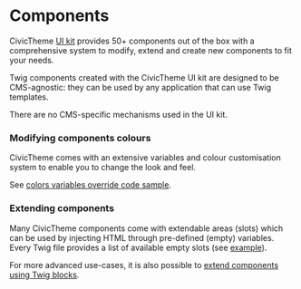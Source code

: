 # Components

CivicTheme [UI kit](https://uikit.civictheme.io/) provides 50+ components out of the box with a comprehensive system to modify, extend and create new components to fit your needs.

Twig components created with the CivicTheme UI kit are designed to be CMS-agnostic: they can be used by any application that can use Twig templates.

There are no CMS-specific mechanisms used in the UI kit.

### Modifying components colours

CivicTheme comes with an extensive variables and colour customisation system to enable you to change the look and feel.&#x20;

See [colors variables override code sample](https://github.com/civictheme/monorepo-drupal/blob/develop/docroot/themes/contrib/civictheme/civictheme\_library/components/variables.base.scss).

### Extending components

Many CivicTheme components come with extendable areas (slots) which can be used by injecting HTML through pre-defined (empty) variables. Every Twig file provides a list of available empty slots (see [example](https://github.com/civictheme/monorepo-drupal/blob/develop/docroot/themes/contrib/civictheme/civictheme\_library/components/02-molecules/promo-card/promo-card.twig#L7)).

For more advanced use-cases, it is also possible to [extend components using Twig blocks](https://github.com/civictheme/monorepo-drupal/blob/develop/docroot/themes/contrib/civictheme/civictheme_starter_kit/components/02-molecules/navigation-card/navigation-card.twig).

###
